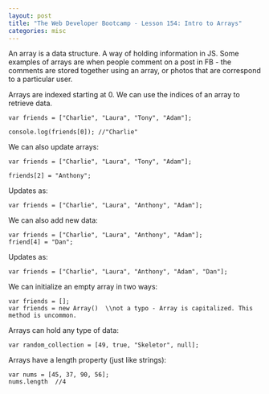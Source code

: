 ```yaml
---
layout: post
title: "The Web Developer Bootcamp - Lesson 154: Intro to Arrays"
categories: misc
---
```


An array is a data structure. A way of holding information in JS.
Some examples of arrays are when people comment on a post in FB - the comments are stored together using an array, or photos that are correspond to a particular user.

Arrays are indexed starting at 0.
We can use the indices of an array to retrieve data.
```
var friends = ["Charlie", "Laura", "Tony", "Adam"];
 
console.log(friends[0]); //"Charlie"
```

We can also update arrays:
```
var friends = ["Charlie", "Laura", "Tony", "Adam"];

friends[2] = "Anthony";
```
Updates as:
```
var friends = ["Charlie", "Laura", "Anthony", "Adam"];
```
We can also add new data:
```
var friends = ["Charlie", "Laura", "Anthony", "Adam"];
friend[4] = "Dan";
```
Updates as:
```
var friends = ["Charlie", "Laura", "Anthony", "Adam", "Dan"];
```
We can initialize an empty array in two ways:
```
var friends = [];
var friends = new Array()  \\not a typo - Array is capitalized. This method is uncommon.
```
Arrays can hold any type of data:
```
var random_collection = [49, true, "Skeletor", null];
```
Arrays have a length property (just like strings):
```
var nums = [45, 37, 90, 56];
nums.length  //4
```